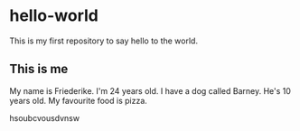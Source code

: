 # hello-world
This is my first repository to say hello to the world.

## This is me
My name is Friederike. I'm 24 years old. I have a dog called Barney. He's 10 years old. My favourite food is pizza.

hsoubcvousdvnsw

